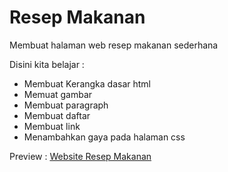 # Resep Makanan

Membuat halaman web resep makanan sederhana

Disini kita belajar :

- Membuat Kerangka dasar html
- Memuat gambar
- Membuat paragraph
- Membuat daftar
- Membuat link
- Menambahkan gaya pada halaman css

Preview : [Website Resep Makanan](https://valindio.github.io/project-resep-makanan)
